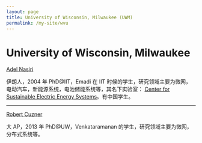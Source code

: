 ```yaml
---
layout: page
title: University of Wisconsin, Milwaukee (UWM)
permalink: /my-site/wvu
---
```

# University of Wisconsin, Milwaukee 
[Adel Nasiri](https://uwm.edu/engineering/people/nasiri-ph-d-adel/)

伊朗人，2004 年 PhD@IIT，Emadi 在 IIT 时候的学生，研究领域主要为微网，电动汽车，新能源系统，电池储能系统等，其名下实验室：
[Center for Sustainable Electric Energy Systems](https://sites.uwm.edu/sees/)。有中国学生。

---

[Robert Cuzner](https://uwm.edu/engineering/people/cuzner-ph-d-robert/)

大 AP，2013 年 PhD@UW，Venkataramanan 的学生，研究领域主要为微网，分布式系统等。
